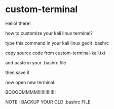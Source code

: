 # custom-terminal
Hello! there!

how to customize your kali linux terminal?

type this command in your kali linux
gedit .bashrc

copy source code from custom-terminal-kali.txt

and paste in your .bashrc file

then save it 

now open new terminal..

BOOOOMMMM!!!!!!!!!!!!!!


NOTE : BACKUP YOUR OLD .bashrc FILE



